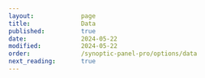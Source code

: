 ```yaml
---
layout:             page
title:              Data
published:          true
date:               2024-05-22
modified:           2024-05-22
order:              /synoptic-panel-pro/options/data
next_reading:       true
---
```

